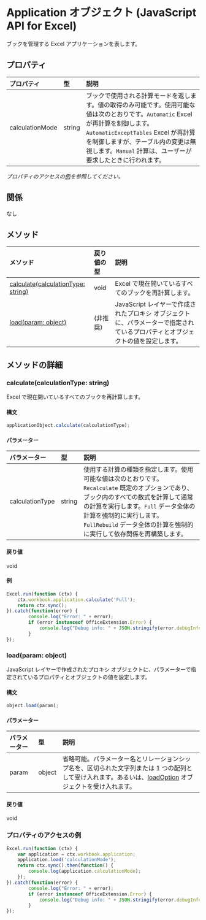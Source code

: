 # <a name="application-object-(javascript-api-for-excel)"></a>Application オブジェクト (JavaScript API for Excel)

ブックを管理する Excel アプリケーションを表します。

## <a name="properties"></a>プロパティ

| プロパティ     | 型   |説明
|:---------------|:--------|:----------|
|calculationMode|string|ブックで使用される計算モードを返します。値の取得のみ可能です。使用可能な値は次のとおりです。`Automatic` Excel が再計算を制御します。`AutomaticExceptTables` Excel が再計算を制御しますが、テーブル内の変更は無視します。`Manual` 計算は、ユーザーが要求したときに行われます。|

_プロパティのアクセスの[例](#property-access-examples)を参照してください。_

## <a name="relationships"></a>関係
なし


## <a name="methods"></a>メソッド

| メソッド           | 戻り値の型    |説明|
|:---------------|:--------|:----------|
|[calculate(calculationType: string)](#calculatecalculationtype-string)|void|Excel で現在開いているすべてのブックを再計算します。|
|[load(param: object)](#loadparam-object)|(非推奨)|JavaScript レイヤーで作成されたプロキシ オブジェクトに、パラメーターで指定されているプロパティとオブジェクトの値を設定します。|

## <a name="method-details"></a>メソッドの詳細


### <a name="calculate(calculationtype:-string)"></a>calculate(calculationType: string)
Excel で現在開いているすべてのブックを再計算します。

#### <a name="syntax"></a>構文
```js
applicationObject.calculate(calculationType);
```

#### <a name="parameters"></a>パラメーター
| パラメーター    | 型   |説明|
|:---------------|:--------|:----------|
|calculationType|string|使用する計算の種類を指定します。使用可能な値は次のとおりです。`Recalculate` 既定のオプションであり、ブック内のすべての数式を計算して通常の計算を実行します。`Full` データ全体の計算を強制的に実行します。`FullRebuild` データ全体の計算を強制的に実行して依存関係を再構築します。|

#### <a name="returns"></a>戻り値
void

#### <a name="examples"></a>例
```js
Excel.run(function (ctx) { 
    ctx.workbook.application.calculate('Full');
    return ctx.sync(); 
}).catch(function(error) {
        console.log("Error: " + error);
        if (error instanceof OfficeExtension.Error) {
            console.log("Debug info: " + JSON.stringify(error.debugInfo));
        }
});
```


### <a name="load(param:-object)"></a>load(param: object)
JavaScript レイヤーで作成されたプロキシ オブジェクトに、パラメーターで指定されているプロパティとオブジェクトの値を設定します。

#### <a name="syntax"></a>構文
```js
object.load(param);
```

#### <a name="parameters"></a>パラメーター
| パラメーター    | 型   |説明|
|:---------------|:--------|:----------|
|param|object|省略可能。パラメーター名とリレーションシップ名を、区切られた文字列または 1 つの配列として受け入れます。あるいは、[loadOption](loadoption.md) オブジェクトを受け入れます。|

#### <a name="returns"></a>戻り値
void
### <a name="property-access-examples"></a>プロパティのアクセスの例
```js
Excel.run(function (ctx) { 
    var application = ctx.workbook.application;
    application.load('calculationMode');
    return ctx.sync().then(function() {
        console.log(application.calculationMode);
    });
}).catch(function(error) {
        console.log("Error: " + error);
        if (error instanceof OfficeExtension.Error) {
            console.log("Debug info: " + JSON.stringify(error.debugInfo));
        }
});
```

